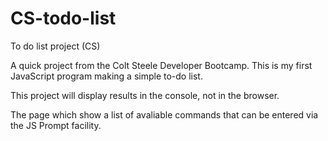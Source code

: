 # CS-todo-list
To do list project (CS)


A quick project from the Colt Steele Developer Bootcamp. This is my first JavaScript program making a simple to-do list. 

This project will display results in the console, not in the browser. 

The page which show a list of avaliable commands that can be entered via the JS Prompt facility.
